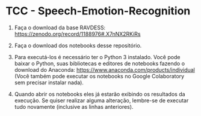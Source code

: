 # TCC - Speech-Emotion-Recognition

1. Faça o download da base RAVDESS: https://zenodo.org/record/1188976#.X7nNX2RKiRs

2. Faça o download dos notebooks desse repositório.

3. Para executá-los é necessário ter o Python 3 instalado. Você pode baixar o Python, suas bibliotecas e editores de notebooks fazendo o download do Anaconda: 
https://www.anaconda.com/products/individual (Você também pode executar os notebooks no Google Colaboratory sem precisar instalar nada).

4. Quando abrir os notebooks eles já estarão exibindo os resultados da execução. Se quiser realizar alguma alteração, lembre-se de executar tudo novamente (inclusive as linhas anteriores).
